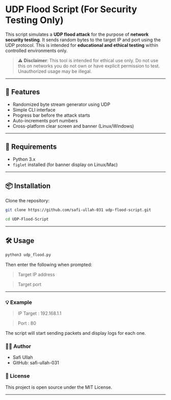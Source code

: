 # UDP Flood Script (For Security Testing Only)

This script simulates a **UDP flood attack** for the purpose of **network security testing**. It sends random bytes to the target IP and port using the UDP protocol. This is intended for **educational and ethical testing** within controlled environments only.

> ⚠️ **Disclaimer**: This tool is intended for ethical use only. Do not use this on networks you do not own or have explicit permission to test. Unauthorized usage may be illegal.

---

## 🔧 Features
- Randomized byte stream generator using UDP
- Simple CLI interface
- Progress bar before the attack starts
- Auto-increments port numbers
- Cross-platform clear screen and banner (Linux/Windows)

---

## 🚀 Requirements
- Python 3.x
- `figlet` installed (for banner display on Linux/Mac)

---

## 📦 Installation
Clone the repository:

```bash
git clone https://github.com/safi-ullah-031 udp-flood-script.git 

```
```bash
cd UDP-Flood-Script
```

---
## 🛠 Usage
``` bash
python3 udp_flood.py
```
Then enter the following when prompted:

> Target IP address

> Target port


---
### 💡 Example

> IP Target : 192.168.1.1

> Port      : 80

The script will start sending packets and display logs for each one.

### 🧑‍💻 Author
- Safi Ullah
- GitHub: safi-ullah-031

### 📜 License
This project is open source under the MIT License.

---